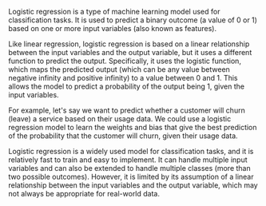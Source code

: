 Logistic regression is a type of machine learning model used for classification tasks. It is used to predict a binary outcome (a value of 0 or 1) based on one or more input variables (also known as features).

Like linear regression, logistic regression is based on a linear relationship between the input variables and the output variable, but it uses a different function to predict the output. Specifically, it uses the logistic function, which maps the predicted output (which can be any value between negative infinity and positive infinity) to a value between 0 and 1. This allows the model to predict a probability of the output being 1, given the input variables.

For example, let's say we want to predict whether a customer will churn (leave) a service based on their usage data. We could use a logistic regression model to learn the weights and bias that give the best prediction of the probability that the customer will churn, given their usage data.

Logistic regression is a widely used model for classification tasks, and it is relatively fast to train and easy to implement. It can handle multiple input variables and can also be extended to handle multiple classes (more than two possible outcomes). However, it is limited by its assumption of a linear relationship between the input variables and the output variable, which may not always be appropriate for real-world data.